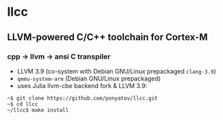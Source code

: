 # llcc
## LLVM-powered C/C++ toolchain for Cortex-M
### cpp -> llvm -> ansi C transpiler

- LLVM 3.9 (co-system with Debian GNU/Linux prepackaged `clang-3.9`)
- `qemu-system-arm` (Debian GNU/Linux prepackaged)
- uses Julia llvm-cbe backend fork & LLVM 3.9:

```
~$ git clone https://github.com/ponyatov/llcc.git
~$ cd llcc
~/llcc$ make install
```
